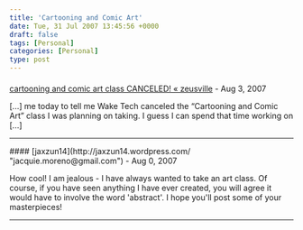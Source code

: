```yaml
---
title: 'Cartooning and Comic Art'
date: Tue, 31 Jul 2007 13:45:56 +0000
draft: false
tags: [Personal]
categories: [Personal]
type: post
---
```



#### 
[cartooning and comic art class CANCELED! &laquo; zeusville](http://zeusville.wordpress.com/2007/08/22/cartooning-and-comic-art-class-canceled/ "") - <time datetime="2007-08-22 12:38:30">Aug 3, 2007</time>

\[...\] me today to tell me Wake Tech canceled the “Cartooning and Comic Art” class I was planning on taking. I guess I can spend that time working on \[...\]
<hr />
#### 
[jaxzun14](http://jaxzun14.wordpress.com/ "jacquie.moreno@gmail.com") - <time datetime="2007-08-05 10:07:22">Aug 0, 2007</time>

How cool! I am jealous - I have always wanted to take an art class. Of course, if you have seen anything I have ever created, you will agree it would have to involve the word 'abstract'. I hope you'll post some of your masterpieces!
<hr />
